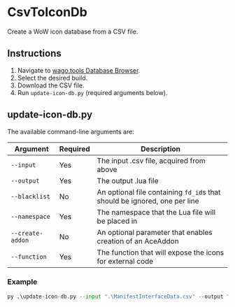 # CsvToIconDb

Create a WoW icon database from a CSV file.

## Instructions

1. Navigate to [wago.tools Database Browser](https://wago.tools/db2/ManifestInterfaceData?build=10.0.7.48520).
2. Select the desired build.
3. Download the CSV file.
4. Run `update-icon-db.py` (required arguments below).

## update-icon-db.py

The available command-line arguments are:

Argument         | Required | Description
--------         | -------- | -----------
`--input`        | Yes      | The input .csv file, acquired from above
`--output`       | Yes      | The output .lua file
`--blacklist`    | No       | An optional file containing `fd_id`s that should be ignored, one per line
`--namespace`    | Yes      | The namespace that the Lua file will be placed in
`--create-addon` | No       | An optional parameter that enables creation of an AceAddon
`--function`     | Yes      | The function that will expose the icons for external code

### Example

```python
py .\update-icon-db.py --input ".\ManifestInterfaceData.csv" --output "IconDB.lua" --blacklist ".\icon-blacklist.txt" --namespace "IconDB" --function "GetIcons"
```
